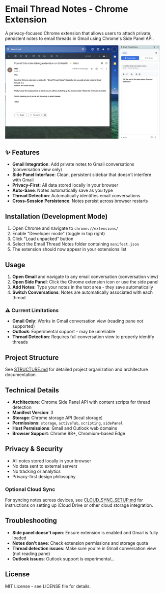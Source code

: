 # Email Thread Notes - Chrome Extension

A privacy-focused Chrome extension that allows users to attach private, persistent notes to email threads in Gmail using Chrome's Side Panel API.

<img src="screenshot1.png" width="1000"/>

## ✨ Features

- **Gmail Integration**: Add private notes to Gmail conversations (conversation view only)
- **Side Panel Interface**: Clean, persistent sidebar that doesn't interfere with Gmail
- **Privacy-First**: All data stored locally in your browser
- **Auto-Save**: Notes automatically save as you type
- **Thread Detection**: Automatically identifies email conversations
- **Cross-Session Persistence**: Notes persist across browser restarts

## Installation (Development Mode)

1. Open Chrome and navigate to `chrome://extensions/`
2. Enable "Developer mode" (toggle in top right)
3. Click "Load unpacked" button
4. Select the Email Thread Notes folder containing `manifest.json`
5. The extension should now appear in your extensions list

## Usage

1. **Open Gmail** and navigate to any email conversation (conversation view)
2. **Open Side Panel**: Click the Chrome extension icon or use the side panel
3. **Add Notes**: Type your notes in the text area - they save automatically
4. **Switch Conversations**: Notes are automatically associated with each thread

### ⚠️ Current Limitations
- **Gmail Only**: Works in Gmail conversation view (reading pane not supported)
- **Outlook**: Experimental support - may be unreliable
- **Thread Detection**: Requires full conversation view to properly identify threads

## Project Structure

See [STRUCTURE.md](STRUCTURE.md) for detailed project organization and architecture documentation.

## Technical Details

- **Architecture**: Chrome Side Panel API with content scripts for thread detection
- **Manifest Version**: 3
- **Storage**: Chrome storage API (local storage)
- **Permissions**: `storage`, `activeTab`, `scripting`, `sidePanel`
- **Host Permissions**: Gmail and Outlook web domains
- **Browser Support**: Chrome 88+, Chromium-based Edge

## Privacy & Security

- All notes stored locally in your browser
- No data sent to external servers
- No tracking or analytics
- Privacy-first design philosophy

### Optional Cloud Sync

For syncing notes across devices, see [CLOUD_SYNC_SETUP.md](CLOUD_SYNC_SETUP.md) for instructions on setting up iCloud Drive or other cloud storage integration.

## Troubleshooting

- **Side panel doesn't open**: Ensure extension is enabled and Gmail is fully loaded
- **Notes don't save**: Check extension permissions and storage quota
- **Thread detection issues**: Make sure you're in Gmail conversation view (not reading pane)
- **Outlook issues**: Outlook support is experimental... 

## License

MIT License - see LICENSE file for details.
